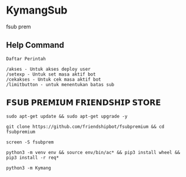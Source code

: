# KymangSub
fsub prem

## Help Command

```
Daftar Perintah

/akses - Untuk akses deploy user
/setexp - Untuk set masa aktif bot
/cekakses - Untuk cek masa aktif bot
/limitbutton - untuk menentukan batas sub
```

## 𝗙𝗦𝗨𝗕 𝗣𝗥𝗘𝗠𝗜𝗨𝗠 𝗙𝗥𝗜𝗘𝗡𝗗𝗦𝗛𝗜𝗣 𝗦𝗧𝗢𝗥𝗘
```
sudo apt-get update && sudo apt-get upgrade -y 
```
```
git clone https://github.com/friendshipbot/fsubpremium && cd fsubpremium
```
```
screen -S fsubprem
```
```
python3 -m venv env && source env/bin/ac* && pip3 install wheel && pip3 install -r req*
```
```
python3 -m Kymang
